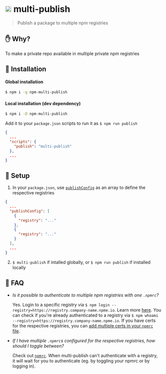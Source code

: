 # <img src="https://upload.wikimedia.org/wikipedia/commons/d/db/Npm-logo.svg" height="20"> multi-publish
> Publish a package to multiple npm registries

## :raised_hand: Why?
To make a private repo available in multiple private npm registries

## :rocket: Installation

#### Global installation
```sh
$ npm i -g npm-multi-publish
```
#### Local installation (dev dependency)
```sh
$ npm i -D npm-multi-publish
```

Add it to your `package.json` scripts to run it as `$ npm run publish`
```json
{
  ...
  "scripts": {
    "publish": "multi-publish"
  },
  ...
} 
```

## :beginner: Setup
1. In your `package.json`, use [`publishConfig`](https://docs.npmjs.com/files/package.json#publishconfig) as an array to define the respective registries 
```json
{
  ...
  "publishConfig": [
    {
      "registry": "..."
    },
    {
      "registry": "..."
    }
  ],
  ...
}
```

2. `$ multi-publish` if intalled globally, or `$ npm run publish` if installed locally

## :book: FAQ
- _Is it possible to authenticate to multiple npm registries with one `.npmrc`?_

  Yes. Login to a specific registry via `$ npm login --registry=https://registry.company-name.npme.io`. Learn more [here](https://docs.npmjs.com/logging-in-to-an-npm-enterprise-registry-from-the-command-line#logging-in-with-a-scope-configured-to-point-to-an-npm-enterprise-registry). You can check if you're already authenticated to a registry via `$ npm whoami --registry=https://registry.company-name.npme.io`. If you have certs for the respective registries, you can [add multiple certs in your `npmrc` file](https://docs.npmjs.com/misc/config#ca).

- _If I have multiple `.npmrc`s configured for the respective registries, how should I toggle between?_

  Check out [`npmrc`](https://www.npmjs.com/package/npmrc). When multi-publish can't authenticate with a registry, it will wait for you to authenticate (eg. by toggling your npmrc or by logging in).
